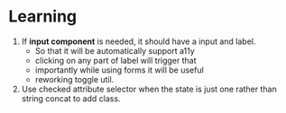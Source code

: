 # Learning

1. If **input component** is needed, it should have a input and label.
   - So that it will be automatically support a11y
   - clicking on any part of label will trigger that
   - importantly while using forms it will be useful
   - reworking toggle util.
2. Use checked attribute selector when the state is just one rather than string concat to add class.
